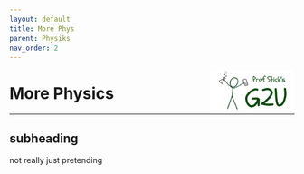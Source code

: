 ```yaml
---
layout: default
title: More Phys
parent: Physiks
nav_order: 2
---
```


<a href="https://profstick.github.io">
  <img align="right" alt="Prof Stick's G2U" src="/media/prof_stick_g2u.png" width="150">
</a>

# More Physics

---

## subheading

not really just pretending
